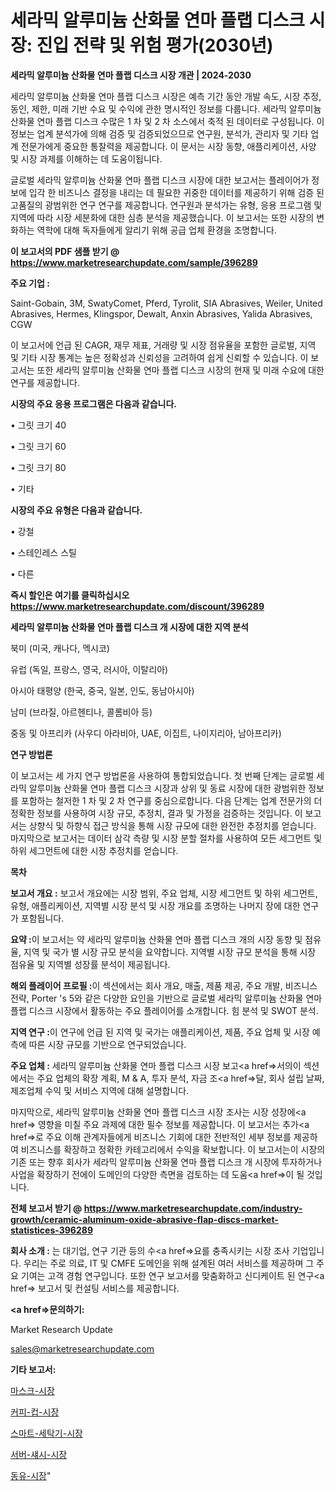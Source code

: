 # 세라믹 알루미늄 산화물 연마 플랩 디스크 시장: 진입 전략 및 위험 평가(2030년)

<strong>세라믹 알루미늄 산화물 연마 플랩 디스크 시장 개관 | 2024-2030</strong>

세라믹 알루미늄 산화물 연마 플랩 디스크 시장은 예측 기간 동안 개발 속도, 시장 추정, 동인, 제한, 미래 기반 수요 및 수익에 관한 명시적인 정보를 다룹니다.  세라믹 알루미늄 산화물 연마 플랩 디스크  수많은 1 차 및 2 차 소스에서 축적 된 데이터로 구성됩니다. 이 정보는 업계 분석가에 의해 검증 및 검증되었으므로 연구원, 분석가, 관리자 및 기타 업계 전문가에게 중요한 통찰력을 제공합니다. 이 문서는 시장 동향, 애플리케이션, 사양 및 시장 과제를 이해하는 데 도움이됩니다.

글로벌 세라믹 알루미늄 산화물 연마 플랩 디스크 시장에 대한 보고서는 플레이어가 정보에 입각 한 비즈니스 결정을 내리는 데 필요한 귀중한 데이터를 제공하기 위해 검증 된 고품질의 광범위한 연구 연구를 제공합니다. 연구원과 분석가는 유형, 응용 프로그램 및 지역에 따라 시장 세분화에 대한 심층 분석을 제공했습니다. 이 보고서는 또한 시장의 변화하는 역학에 대해 독자들에게 알리기 위해 공급 업체 환경을 조명합니다.



<strong>이 보고서의 PDF 샘플 받기 @ <a href=https://www.marketresearchupdate.com/sample/396289>https://www.marketresearchupdate.com/sample/396289</a></strong>



<strong>주요 기업 :</strong>

Saint-Gobain, 3M, SwatyComet, Pferd, Tyrolit, SIA Abrasives, Weiler, United Abrasives, Hermes, Klingspor, Dewalt, Anxin Abrasives, Yalida Abrasives, CGW

이 보고서에 언급 된 CAGR, 재무 제표, 거래량 및 시장 점유율을 포함한 글로벌, 지역 및 기타 시장 통계는 높은 정확성과 신뢰성을 고려하여 쉽게 신뢰할 수 있습니다. 이 보고서는 또한 세라믹 알루미늄 산화물 연마 플랩 디스크 시장의 현재 및 미래 수요에 대한 연구를 제공합니다.



<strong>시장의 주요 응용 프로그램은 다음과 같습니다.</strong>

• 그릿 크기 40

• 그릿 크기 60

• 그릿 크기 80

• 기타



<strong>시장의 주요 유형은 다음과 같습니다.</strong>

• 강철

• 스테인레스 스틸

• 다른



<strong>즉시 할인은 여기를 클릭하십시오 <a href=https://www.marketresearchupdate.com/discount/396289>https://www.marketresearchupdate.com/discount/396289</a></strong>



<strong>세라믹 알루미늄 산화물 연마 플랩 디스크 개 시장에 대한 지역 분석</strong>

북미 (미국, 캐나다, 멕시코)

유럽 (독일, 프랑스, 영국, 러시아, 이탈리아)

아시아 태평양 (한국, 중국, 일본, 인도, 동남아시아)

남미 (브라질, 아르헨티나, 콜롬비아 등)

중동 및 아프리카 (사우디 아라비아, UAE, 이집트, 나이지리아, 남아프리카)



<strong>연구 방법론</strong>

이 보고서는 세 가지 연구 방법론을 사용하여 통합되었습니다. 첫 번째 단계는 글로벌 세라믹 알루미늄 산화물 연마 플랩 디스크 시장과 상위 및 동료 시장에 대한 광범위한 정보를 포함하는 철저한 1 차 및 2 차 연구를 중심으로합니다. 다음 단계는 업계 전문가의 더 정확한 정보를 사용하여 시장 규모, 추정치, 결과 및 가정을 검증하는 것입니다. 이 보고서는 상향식 및 하향식 접근 방식을 통해 시장 규모에 대한 완전한 추정치를 얻습니다. 마지막으로 보고서는 데이터 삼각 측량 및 시장 분할 절차를 사용하여 모든 세그먼트 및 하위 세그먼트에 대한 시장 추정치를 얻습니다.



<strong>목차</strong>



<strong>보고서 개요 :</strong> 보고서 개요에는 시장 범위, 주요 업체, 시장 세그먼트 및 하위 세그먼트, 유형, 애플리케이션, 지역별 시장 분석 및 시장 개요를 조명하는 나머지 장에 대한 연구가 포함됩니다.



<strong>요약 :</strong>이 보고서는 약 세라믹 알루미늄 산화물 연마 플랩 디스크 개의 시장 동향 및 점유율, 지역 및 국가 별 시장 규모 분석을 요약합니다. 지역별 시장 규모 분석을 통해 시장 점유율 및 지역별 성장률 분석이 제공됩니다.



<strong>해외 플레이어 프로필 :</strong>이 섹션에서는 회사 개요, 매출, 제품 제공, 주요 개발, 비즈니스 전략, Porter 's 5와 같은 다양한 요인을 기반으로 글로벌 세라믹 알루미늄 산화물 연마 플랩 디스크 시장에서 활동하는 주요 플레이어를 소개합니다. 힘 분석 및 SWOT 분석.



<strong>지역 연구 :</strong>이 연구에 언급 된 지역 및 국가는 애플리케이션, 제품, 주요 업체 및 시장 예측에 따른 시장 규모를 기반으로 연구되었습니다.



<strong>주요 업체 :</strong> 세라믹 알루미늄 산화물 연마 플랩 디스크 시장 보고<a href=>서의이 </a>섹션에서는 주요 업체의 확장 계획, M &amp; A, 투자 분석, 자금 조<a href=>달, 회</a>사 설립 날짜, 제조업체 수익 및 서비스 지역에 대해 설명합니다.


마지막으로, 세라믹 알루미늄 산화물 연마 플랩 디스크 시장 조사는 시장 성장에<a href=> 영향을 미칠 </a>주요 과제에 대한 필수 정보를 제공합니다. 이 보고서는 추가<a href=>로 주</a>요 이해 관계자들에게 비즈니스 기회에 대한 전반적인 세부 정보를 제공하여 비즈니스를 확장하고 정확한 카테고리에서 수익을 확보합니다. 이 보고서는이 시장의 기존 또는 향후 회사가 세라믹 알루미늄 산화물 연마 플랩 디스크 개 시장에 투자하거나 사업을 확장하기 전에이 도메인의 다양한 측면을 검토하는 데 도움<a href=>이 될 </a>것입니다.



<strong>전체 보고서 받기 @ <a href=https://www.marketresearchupdate.com/industry-growth/ceramic-aluminum-oxide-abrasive-flap-discs-market-statistices-396289>https://www.marketresearchupdate.com/industry-growth/ceramic-aluminum-oxide-abrasive-flap-discs-market-statistices-396289</a></strong>



<strong>회사 소개 :</strong>
는 대기업, 연구 기관 등의 수<a href=>요를</a> 충족시키는 시장 조사 기업입니다. 우리는 주로 의료, IT 및 CMFE 도메인을 위해 설계된 여러 서비스를 제공하며 그 주요 기여는 고객 경험 연구입니다. 또한 연구 보고서를 맞춤화하고 신디케이트 된 연구<a href=> 보고서</a> 및 컨설팅 서비스를 제공합니다.



<strong><a href=>문의하기:</a></strong>

Market Research Update

sales@marketresearchupdate.com



<strong>기타 보고서:</strong>

<a href=https://www.linkedin.com/pulse/마스크-시장-동향-및-성장-전망-survey-savvy-insights-360-analysis/>마스크-시장</a>

<a href=https://www.linkedin.com/pulse/커피-컵-시장-세분화-연구-및-목표-고객2029년-market-matrix-musings-analysis-po4of/>커피-컵-시장</a>

<a href=https://www.linkedin.com/pulse/스마트-세탁기-시장-현재-및-미래-성장-2029-consumer-connection-compendium-ana-mmqff/>스마트-세탁기-시장</a>

<a href=https://www.linkedin.com/pulse/서버-섀시-시장-세분화-연구-및-목표-고객2030년-trendsetters-talk-360-analysis-uflwf/>서버-섀시-시장</a>

<a href=https://www.linkedin.com/pulse/동유-시장-세분화-연구-및-목표-고객2030년-consumer-connection-compendium-ana-wdpvf/>동유-시장</a>"
